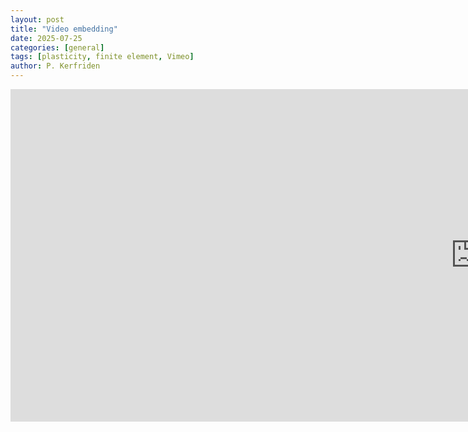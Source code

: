 ```yaml
---
layout: post
title: "Video embedding"
date: 2025-07-25
categories: [general]
tags: [plasticity, finite element, Vimeo]
author: P. Kerfriden
---
```



<iframe src="https://player.vimeo.com/video/1066876472?title=0&amp;byline=0&amp;portrait=0&amp;badge=0&amp;autopause=0&amp;player_id=0&amp;app_id=58479" width="1488" height="532" frameborder="0" allow="autoplay; fullscreen; picture-in-picture; clipboard-write; encrypted-media; web-share" referrerpolicy="strict-origin-when-cross-origin" title="anim_pres"></iframe>
